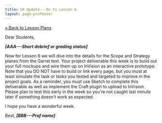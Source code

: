 ```yaml
---
title: UX Update---On to Lesson 6
layout: page-professor
---
```

[&raquo; Back to Lesson Plans](/lesson-plans/)

Dear Students,

***[AAA---Short debrief or grading status]***

Now for Lesson 6 we will dive into the details for the Scope and Strategy planes from the Garret text. Your project deliverable this week is to build out your full mockups and wire them up on InVision as an interactive prototype. Note that you DO NOT have to build or link every page, but you must at least simulate the task or tasks you tested and targeted to improve in the project goals. As a reminder, you must use Sketch to complete this deliverable as well as implement the Craft plugin to upload to InVision. Please plan to test this early in the week so you're not caught last minute later if something doesn't work as expected.

I hope you have a wonderful week.

Best,
***[BBB---Prof name]***
